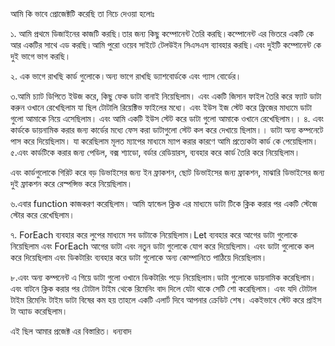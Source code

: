 
<div className="text-bule">
আমি কি ভাবে প্রোজেক্টটি করেছি তা নিচে দেওয়া হলোঃ

১.  আমি প্রথমে ডিজাইনের কাজটি করছি।তার জন্য কিছু কম্পোনেন্ট তৈরি করছি।কম্পোনেন্ট এর ভিতরে একটি কে আর একটির সাথে এড করছি।আমি পুরো ওয়েব সাইটে টেলউইন সিএসএস ব্যাবহার করছি।এবং দুইটি কম্পোনেন্ট কে দুই ভাগে ভাগ করছি। 

২. এক ভাগে রাখছি কার্ড গুলোকে।অন্য ভাগে রাখছি ড্যাশবোর্ডকে এবং গ্যাস বোর্ডের। 

৩.আমি চ্যাট ডিপিতে ইউজ করে, কিছু ফেক ডাটা বানাই নিয়েছিলাম। এবং একটি জিসান ফাইল তৈরি করে ফ্যাট ডাটা করুন ওখানে রেখেছিলাম যা ছিল টোটালি রিয়েক্টিভ ফাইলের মধ্যে। 
এবং ইউস ইজ স্টেট  করে ফ্রিজের মাধ্যমে ডাটা গুলো আমাকে নিয়ে এসেছিলাম। এবং আমি একটি ইউস স্টেট  করে ডাটা গুলো আমাকে ওখানে রেখেছিলাম।। 
৪. এবং কার্ডকে ডায়নামিক করার জন্য কার্ডের মধ্যে ফেস করা ডাটাগুলো স্টেট কল করে দেখায়ে ছিলাম।। 
ডাটা অন্য কম্পনেটে পাস করে দিয়েছিলাম। যা করেছিলাম মূলত ম্যাপের মাধ্যমে ম্যাপ করার কারণে আমি প্রত্যেকটা কার্ড  কে পেয়েছিলাম। 
৫.এবং কার্ডটিকে করার জন্য পেডিল, বক্স শ্যাডো,  বর্ডার রেডিয়ারস,  ব্যবহার করে কার্ড তৈরি করে নিয়েছিলাম। 

এবং কার্ডগুলোকে গিরিট করে বড় ডিভাইসের জন্য ইন ফ্রাকশন, ছোট ডিভাইসের জন্য ফ্রাকশন, মাঝারি ডিভাইসের জন্য দুই ফ্রাকশন  করে রেস্পন্সিভ করে নিয়েছিলাম।

৬.এবার function কাজকরণ করেছিলাম। আমি হ্যান্ডেল ক্লিক এর মাধ্যমে ডাটা টিকে ক্লিক করার পর একটি স্টেজে স্টোর করে রেখেছিলাম।

৭. ForEach ব্যবহার করে লুপের মাধ্যমে সব ডাটাকে নিয়েছিলাম।Let ব্যবহার করে আগের ডাটা গুলোকে নিয়েছিলাম এবং ForEach আগের ডাটা এবং নতুন ডাটা গুলোকে যোগ করে দিয়েছিলাম। এবং ডাটা গুলোকে কল করে দিয়েছিলাম এবং ডিকটারিং ব্যবহার করে ডাটা গুলোকে অন্য কোম্পানিতে পাঠিয়ে দিয়েছিলাম। 

<p>৮.এবং অন্য কম্পনেন্ট এ গিয়ে 
ডাটা গুলো ওখানে  ডিকটারিং পড়ে নিয়েছিলাম।ডাটা গুলোকে ডায়নামিক করেছিলাম। এবং বাটনে ক্লিক করার পর টোটাল টাইম থেকে রিমেনিং বাদ দিলে যেটা থাকে সেটি শো করেছিলাম। এবং যদি টোটাল টাইম রিমেনিং টাইম ডাটা বিষের কম হয় তাহলে একটি এলার্ট দিবে আপনার ক্রেডিট শেষ। একইভাবে স্টেট করে প্রাইস টা অ্যাড করেছিলাম।</p> 




এই ছিল আমার প্রজেক্ট এর বিস্তারিত।
 ধন্যবাদ
</div>